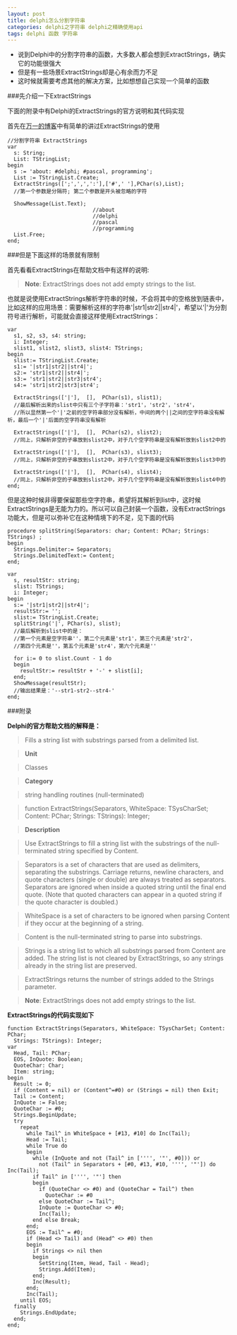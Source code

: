 ```yaml
---
layout: post
title: delphi怎么分割字符串
categories: delphi之字符串 delphi之精确使用api
tags: delphi 函数 字符串
---
```


* 说到Delphi中的分割字符串的函数，大多数人都会想到ExtractStrings，确实它的功能很强大
* 但是有一些场景ExtractStrings却是心有余而力不足
* 这时候就需要考虑其他的解决方案，比如想想自己实现一个简单的函数

###先介绍一下ExtractStrings

下面的附录中有Delphi的ExtractStrings的官方说明和其代码实现

首先在[万一的博客](http://www.cnblogs.com/del/archive/2007/12/11/991479.html)中有简单的讲过ExtractStrings的使用

```
//分割字符串 ExtractStrings
var
  s: String;
  List: TStringList;
begin
  s := 'about: #delphi; #pascal, programming';
  List := TStringList.Create;
  ExtractStrings([';',',',':'],['#',' '],PChar(s),List);
  //第一个参数是分隔符; 第二个参数是开头被忽略的字符

  ShowMessage(List.Text);  
                           //about
                           //delphi
                           //pascal
                           //programming
  List.Free;
end;
```

###但是下面这样的场景就有限制

首先看看ExtractStrings在帮助文档中有这样的说明:

>**Note**:	ExtractStrings does not add empty strings to the list.

也就是说使用ExtractStrings解析字符串的时候，不会将其中的空格放到链表中，比如这样的应用场景：需要解析这样的字符串'|str1|str2||str4|'，希望以'|'为分割符号进行解析，可能就会直接这样使用ExtractStrings：

```
var
  s1, s2, s3, s4: string;
  i: Integer;
  slist1, slist2, slist3, slist4: TStrings;
begin
  slist:= TStringList.Create;
  s1:= '|str1|str2||str4|';
  s2:= 'str1|str2||str4|';
  s3:= 'str1|str2||str3|str4';
  s4:= 'str1|str2|str3|str4';
  
  ExtractStrings(['|'],  [],  PChar(s1), slist1);
  //最后解析出来的slist中只有三个子字符串：'str1'，'str2'，'str4'，
  //所以显然第一个'|'之前的空字符串部分没有解析，中间的两个||之间的空字符串没有解析，最后一个'|'后面的空字符串没有解析
  
  ExtractStrings(['|'],  [],  PChar(s2), slist2);
  //同上，只解析非空的子串放到slist2中，对于几个空字符串是没有解析放到slist2中的
  
  ExtractStrings(['|'],  [],  PChar(s3), slist3);
  //同上，只解析非空的子串放到slist2中，对于几个空字符串是没有解析放到slist3中的
  
  ExtractStrings(['|'],  [],  PChar(s4), slist4);
  //同上，只解析非空的子串放到slist2中，对于几个空字符串是没有解析放到slist4中的
end;
```

但是这种时候非得要保留那些空字符串，希望将其解析到list中，这时候ExtractStrings是无能为力的。所以可以自己封装一个函数，没有ExtractStrings功能大，但是可以弥补它在这种情境下的不足，见下面的代码

```
procedure splitString(Separators: char; Content: PChar; Strings: TStrings) ;
begin
  Strings.Delimiter:= Separators;
  Strings.DelimitedText:= Content;
end;

var
  s, resultStr: string;
  slist: TStrings;
  i: Integer;
begin
  s:= '|str1|str2||str4|';
  resultStr:= '';
  slist:= TStringList.Create;
  splitString('|', PChar(s), slist);
  //最后解析到slist中的是：
  //第一个元素是空字符串''，第二个元素是'str1'，第三个元素是'str2'，
  //第四个元素是''，第五个元素是'str4'，第六个元素是''
  
  for i:= 0 to slist.Count - 1 do
  begin
    resultStr:= resultStr + '-' + slist[i];
  end;
  ShowMessage(resultStr);
  //输出结果是：'--str1-str2--str4-'
end;
```

###附录

**Delphi的官方帮助文档的解释是：**

>Fills a string list with substrings parsed from a delimited list.

>**Unit**

>Classes

>**Category**

>string handling routines (null-terminated)

>function ExtractStrings(Separators, WhiteSpace: TSysCharSet; Content: PChar; Strings: TStrings): Integer;

>**Description**

>Use ExtractStrings to fill a string list with the substrings of the null-terminated string specified by Content.

>Separators is a set of characters that are used as delimiters, separating the substrings. Carriage returns, newline characters, and quote characters (single or double) are always treated as separators. Separators are ignored when inside a quoted string until the final end quote. (Note that quoted characters can appear in a quoted string if the quote character is doubled.)

>WhiteSpace is a set of characters to be ignored when parsing Content if they occur at the beginning of a string.

>Content is the null-terminated string to parse into substrings.

>Strings is a string list to which all substrings parsed from Content are added. The string list is not cleared by ExtractStrings, so any strings already in the string list are preserved.

>ExtractStrings returns the number of strings added to the Strings parameter.

>**Note**:	ExtractStrings does not add empty strings to the list.

**ExtractStrings的代码实现如下**

```
function ExtractStrings(Separators, WhiteSpace: TSysCharSet; Content: PChar;
  Strings: TStrings): Integer;
var
  Head, Tail: PChar;
  EOS, InQuote: Boolean;
  QuoteChar: Char;
  Item: string;
begin
  Result := 0;
  if (Content = nil) or (Content^=#0) or (Strings = nil) then Exit;
  Tail := Content;
  InQuote := False;
  QuoteChar := #0;
  Strings.BeginUpdate;
  try
    repeat
      while Tail^ in WhiteSpace + [#13, #10] do Inc(Tail);
      Head := Tail;
      while True do
      begin
        while (InQuote and not (Tail^ in ['''', '"', #0])) or
          not (Tail^ in Separators + [#0, #13, #10, '''', '"']) do Inc(Tail);
        if Tail^ in ['''', '"'] then
        begin
          if (QuoteChar <> #0) and (QuoteChar = Tail^) then
            QuoteChar := #0
          else QuoteChar := Tail^;
          InQuote := QuoteChar <> #0;
          Inc(Tail);
        end else Break;
      end;
      EOS := Tail^ = #0;
      if (Head <> Tail) and (Head^ <> #0) then
      begin
        if Strings <> nil then
        begin
          SetString(Item, Head, Tail - Head);
          Strings.Add(Item);
        end;
        Inc(Result);
      end;
      Inc(Tail);
    until EOS;
  finally
    Strings.EndUpdate;
  end;
end;
```
